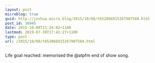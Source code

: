 ```yaml
---
layout: post
microblog: true
guid: http://joshua.micro.blog/2015/10/08/t652066915267907584.html
post_id: 36945
date: 2015-10-08T21:24:02+1100
lastmod: 2019-07-30T17:41:27+1100
type: post
url: /2015/10/08/t652066915267907584.html
---
```

Life goal reached: memorised the 
@atpfm end of show song.

